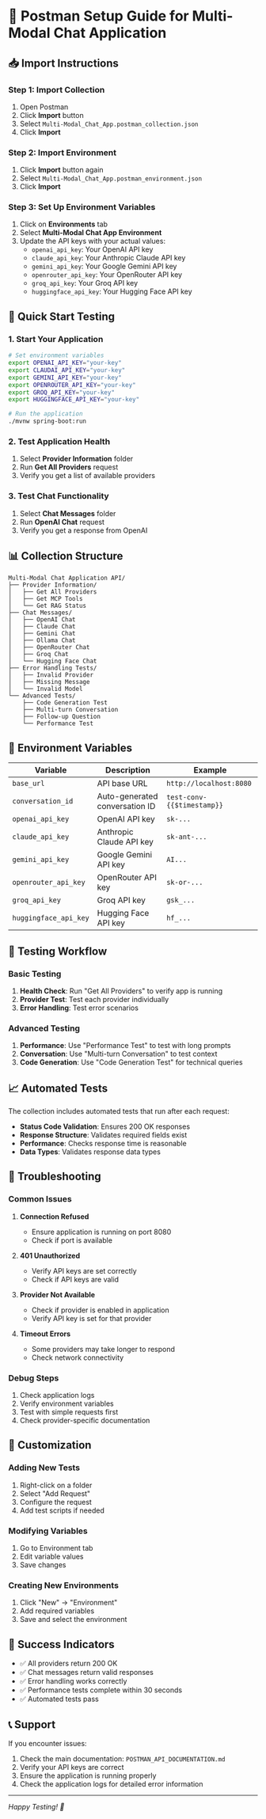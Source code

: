 # 🚀 Postman Setup Guide for Multi-Modal Chat Application

## 📥 **Import Instructions**

### **Step 1: Import Collection**
1. Open Postman
2. Click **Import** button
3. Select `Multi-Modal_Chat_App.postman_collection.json`
4. Click **Import**

### **Step 2: Import Environment**
1. Click **Import** button again
2. Select `Multi-Modal_Chat_App.postman_environment.json`
3. Click **Import**

### **Step 3: Set Up Environment Variables**
1. Click on **Environments** tab
2. Select **Multi-Modal Chat App Environment**
3. Update the API keys with your actual values:
   - `openai_api_key`: Your OpenAI API key
   - `claude_api_key`: Your Anthropic Claude API key
   - `gemini_api_key`: Your Google Gemini API key
   - `openrouter_api_key`: Your OpenRouter API key
   - `groq_api_key`: Your Groq API key
   - `huggingface_api_key`: Your Hugging Face API key

## 🎯 **Quick Start Testing**

### **1. Start Your Application**
```bash
# Set environment variables
export OPENAI_API_KEY="your-key"
export CLAUDAI_API_KEY="your-key"
export GEMINI_API_KEY="your-key"
export OPENROUTER_API_KEY="your-key"
export GROQ_API_KEY="your-key"
export HUGGINGFACE_API_KEY="your-key"

# Run the application
./mvnw spring-boot:run
```

### **2. Test Application Health**
1. Select **Provider Information** folder
2. Run **Get All Providers** request
3. Verify you get a list of available providers

### **3. Test Chat Functionality**
1. Select **Chat Messages** folder
2. Run **OpenAI Chat** request
3. Verify you get a response from OpenAI

## 📊 **Collection Structure**

```
Multi-Modal Chat Application API/
├── Provider Information/
│   ├── Get All Providers
│   ├── Get MCP Tools
│   └── Get RAG Status
├── Chat Messages/
│   ├── OpenAI Chat
│   ├── Claude Chat
│   ├── Gemini Chat
│   ├── Ollama Chat
│   ├── OpenRouter Chat
│   ├── Groq Chat
│   └── Hugging Face Chat
├── Error Handling Tests/
│   ├── Invalid Provider
│   ├── Missing Message
│   └── Invalid Model
└── Advanced Tests/
    ├── Code Generation Test
    ├── Multi-turn Conversation
    ├── Follow-up Question
    └── Performance Test
```

## 🔧 **Environment Variables**

| Variable | Description | Example |
|----------|-------------|---------|
| `base_url` | API base URL | `http://localhost:8080` |
| `conversation_id` | Auto-generated conversation ID | `test-conv-{{$timestamp}}` |
| `openai_api_key` | OpenAI API key | `sk-...` |
| `claude_api_key` | Anthropic Claude API key | `sk-ant-...` |
| `gemini_api_key` | Google Gemini API key | `AI...` |
| `openrouter_api_key` | OpenRouter API key | `sk-or-...` |
| `groq_api_key` | Groq API key | `gsk_...` |
| `huggingface_api_key` | Hugging Face API key | `hf_...` |

## 🧪 **Testing Workflow**

### **Basic Testing**
1. **Health Check**: Run "Get All Providers" to verify app is running
2. **Provider Test**: Test each provider individually
3. **Error Handling**: Test error scenarios

### **Advanced Testing**
1. **Performance**: Use "Performance Test" to test with long prompts
2. **Conversation**: Use "Multi-turn Conversation" to test context
3. **Code Generation**: Use "Code Generation Test" for technical queries

## 📈 **Automated Tests**

The collection includes automated tests that run after each request:

- **Status Code Validation**: Ensures 200 OK responses
- **Response Structure**: Validates required fields exist
- **Performance**: Checks response time is reasonable
- **Data Types**: Validates response data types

## 🐛 **Troubleshooting**

### **Common Issues**

1. **Connection Refused**
   - Ensure application is running on port 8080
   - Check if port is available

2. **401 Unauthorized**
   - Verify API keys are set correctly
   - Check if API keys are valid

3. **Provider Not Available**
   - Check if provider is enabled in application
   - Verify API key is set for that provider

4. **Timeout Errors**
   - Some providers may take longer to respond
   - Check network connectivity

### **Debug Steps**

1. Check application logs
2. Verify environment variables
3. Test with simple requests first
4. Check provider-specific documentation

## 📝 **Customization**

### **Adding New Tests**
1. Right-click on a folder
2. Select "Add Request"
3. Configure the request
4. Add test scripts if needed

### **Modifying Variables**
1. Go to Environment tab
2. Edit variable values
3. Save changes

### **Creating New Environments**
1. Click "New" → "Environment"
2. Add required variables
3. Save and select the environment

## 🎉 **Success Indicators**

- ✅ All providers return 200 OK
- ✅ Chat messages return valid responses
- ✅ Error handling works correctly
- ✅ Performance tests complete within 30 seconds
- ✅ Automated tests pass

## 📞 **Support**

If you encounter issues:
1. Check the main documentation: `POSTMAN_API_DOCUMENTATION.md`
2. Verify your API keys are correct
3. Ensure the application is running properly
4. Check the application logs for detailed error information

---

*Happy Testing! 🚀*

